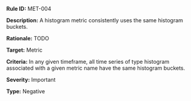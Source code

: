 **Rule ID:** MET-004

**Description:** A histogram metric consistently uses the same histogram buckets.

**Rationale:** TODO

**Target:** Metric

**Criteria:** In any given timeframe, all time series of type histogram associated with a given metric name have the same histogram buckets.

**Severity:** Important

**Type:** Negative